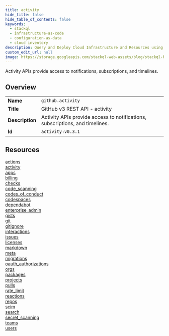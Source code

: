 ```yaml
---
title: activity
hide_title: false
hide_table_of_contents: false
keywords:
  - stackql
  - infrastructure-as-code
  - configuration-as-data
  - cloud inventory
description: Query and Deploy Cloud Infrastructure and Resources using SQL
custom_edit_url: null
image: https://storage.googleapis.com/stackql-web-assets/blog/stackql-blog-post-featured-image.png
---
```

Activity APIs provide access to notifications, subscriptions, and timelines.  
    

## Overview
<table><tbody>
<tr><td><b>Name</b></td><td><code>github.activity</code></td></tr>
<tr><td><b>Title</b></td><td>GitHub v3 REST API - activity</td></tr>
<tr><td><b>Description</b></td><td>Activity APIs provide access to notifications, subscriptions, and timelines.</td></tr>
<tr><td><b>Id</b></td><td><code>activity:v0.3.1</code></td></tr>
</tbody></table>

## Resources
<div class="row">
<div class="providerDocColumn">
<a href="/providers/github/activity/actions/">actions</a><br />
<a href="/providers/github/activity/activity/">activity</a><br />
<a href="/providers/github/activity/apps/">apps</a><br />
<a href="/providers/github/activity/billing/">billing</a><br />
<a href="/providers/github/activity/checks/">checks</a><br />
<a href="/providers/github/activity/code_scanning/">code_scanning</a><br />
<a href="/providers/github/activity/codes_of_conduct/">codes_of_conduct</a><br />
<a href="/providers/github/activity/codespaces/">codespaces</a><br />
<a href="/providers/github/activity/dependabot/">dependabot</a><br />
<a href="/providers/github/activity/enterprise_admin/">enterprise_admin</a><br />
<a href="/providers/github/activity/gists/">gists</a><br />
<a href="/providers/github/activity/git/">git</a><br />
<a href="/providers/github/activity/gitignore/">gitignore</a><br />
<a href="/providers/github/activity/interactions/">interactions</a><br />
<a href="/providers/github/activity/issues/">issues</a><br />
<a href="/providers/github/activity/licenses/">licenses</a><br />
</div>
<div class="providerDocColumn">
<a href="/providers/github/activity/markdown/">markdown</a><br />
<a href="/providers/github/activity/meta/">meta</a><br />
<a href="/providers/github/activity/migrations/">migrations</a><br />
<a href="/providers/github/activity/oauth_authorizations/">oauth_authorizations</a><br />
<a href="/providers/github/activity/orgs/">orgs</a><br />
<a href="/providers/github/activity/packages/">packages</a><br />
<a href="/providers/github/activity/projects/">projects</a><br />
<a href="/providers/github/activity/pulls/">pulls</a><br />
<a href="/providers/github/activity/rate_limit/">rate_limit</a><br />
<a href="/providers/github/activity/reactions/">reactions</a><br />
<a href="/providers/github/activity/repos/">repos</a><br />
<a href="/providers/github/activity/scim/">scim</a><br />
<a href="/providers/github/activity/search/">search</a><br />
<a href="/providers/github/activity/secret_scanning/">secret_scanning</a><br />
<a href="/providers/github/activity/teams/">teams</a><br />
<a href="/providers/github/activity/users/">users</a><br />
</div>
</div>
